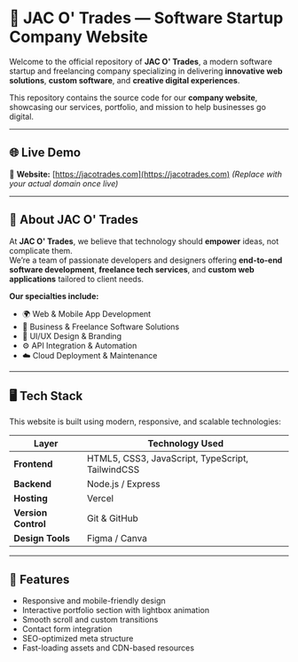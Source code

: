 # 🧠 JAC O' Trades — Software Startup Company Website

Welcome to the official repository of **JAC O' Trades**, a modern software startup and freelancing company specializing in delivering **innovative web solutions**, **custom software**, and **creative digital experiences**.

This repository contains the source code for our **company website**, showcasing our services, portfolio, and mission to help businesses go digital.

---

## 🌐 Live Demo

🚀 **Website:** [https://jacotrades.com](https://jacotrades.com) _(Replace with your actual domain once live)_

---

## 🏢 About JAC O' Trades

At **JAC O' Trades**, we believe that technology should **empower** ideas, not complicate them.  
We’re a team of passionate developers and designers offering **end-to-end software development**, **freelance tech services**, and **custom web applications** tailored to client needs.

**Our specialties include:**

- 🌍 Web & Mobile App Development
- 💼 Business & Freelance Software Solutions
- 🎨 UI/UX Design & Branding
- ⚙️ API Integration & Automation
- ☁️ Cloud Deployment & Maintenance

---

## 🖥️ Tech Stack

This website is built using modern, responsive, and scalable technologies:

| Layer               | Technology Used                                  |
| ------------------- | ------------------------------------------------ |
| **Frontend**        | HTML5, CSS3, JavaScript, TypeScript, TailwindCSS |
| **Backend**         | Node.js / Express                                |
| **Hosting**         | Vercel                                           |
| **Version Control** | Git & GitHub                                     |
| **Design Tools**    | Figma / Canva                                    |

---

## 🚀 Features

- Responsive and mobile-friendly design
- Interactive portfolio section with lightbox animation
- Smooth scroll and custom transitions
- Contact form integration
- SEO-optimized meta structure
- Fast-loading assets and CDN-based resources
